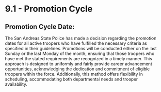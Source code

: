 # 9.1 - Promotion Cycle

## Promotion Cycle Date:

The San Andreas State Police has made a decision regarding the promotion dates for all active troopers who have fulfilled the necessary criteria as specified in their guidelines. Promotions will be conducted either on the last Sunday or the last Monday of the month, ensuring that those troopers who have met the stated requirements are recognized in a timely manner. This approach is designed to uniformly and fairly provide career advancement opportunities, acknowledging the dedication and commitment of eligible troopers within the force. Additionally, this method offers flexibility in scheduling, accommodating both departmental needs and trooper availability.
